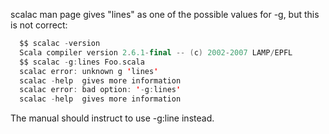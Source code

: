 scalac man page gives "lines" as one of the possible values for -g, but this is not correct:
```scala
  $$ scalac -version
  Scala compiler version 2.6.1-final -- (c) 2002-2007 LAMP/EPFL
  $$ scalac -g:lines Foo.scala
  scalac error: unknown g 'lines'
  scalac -help  gives more information
  scalac error: bad option: '-g:lines'
  scalac -help  gives more information
```

The manual should instruct to use -g:line instead.
